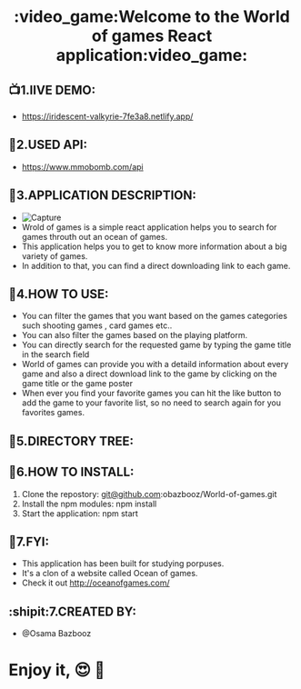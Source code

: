 <h1 align="center">
  :video_game:Welcome to the World of games React application:video_game:
</h1>


## :tv:1.lIVE DEMO:
* https://iridescent-valkyrie-7fe3a8.netlify.app/


## :link:2.USED API:
* https://www.mmobomb.com/api

## :bookmark_tabs:3.APPLICATION DESCRIPTION:
* ![Capture](https://user-images.githubusercontent.com/90429106/168819458-1de23ebe-6780-43df-9121-f7e05e435264.PNG)
* Wrold of games is a simple react application helps you to search for games throuth out an ocean of games.
* This application helps you to get to know more information about a big variety of games.
* In addition to that, you can find a direct downloading link to each game.
 

## :electric_plug:4.HOW TO USE:
* You can filter the games that you want based on the games categories such shooting games , card games etc..  
* You can also filter the games based on the playing platform.
* You can directly search for the requested game by typing the game title in the search field
* World of games can provide you with a detaild information about every game and also a  direct download link to the game by clicking  on the game title or the game poster
* When ever you find your favorite games you can hit the like button to add the game to your favorite list, so no need to search again for you favorites games.


## :deciduous_tree:5.DIRECTORY TREE:


## :electric_plug:6.HOW TO INSTALL:
1. Clone the repostory: git@github.com:obazbooz/World-of-games.git
2. Install the npm modules: npm install
3. Start the application: npm start


## :paw_prints:7.FYI:
* This application has been built for studying porpuses.
* It's a clon of a website called Ocean of games.
* Check it out http://oceanofgames.com/

## :shipit:7.CREATED BY:
* @Osama Bazbooz

# Enjoy it, :heart_eyes: :gift_heart:


